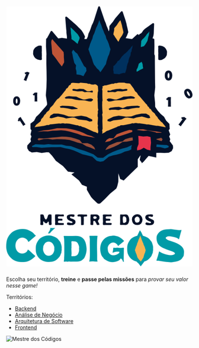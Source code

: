 # ![Mestre dos Códigos](https://github.com/db1global/mestre-dos-codigos/blob/master/docs/img/logo-2.svg?raw=true)

Escolha seu território, **treine** e **passe pelas missões** para *provar seu valor nesse game!*

Territórios:

* [Backend](backend.md)
* [Análise de Negócio](analise-negocio.md)
* [Arquitetura de Software](arquitetura.md)
* [Frontend](frontend.md)

![Mestre dos Códigos](https://github.com/db1global/mestre-dos-codigos/blob/master/docs/img/mdc-banner.png.png?raw=true)